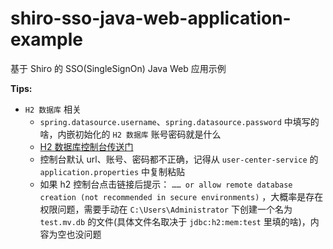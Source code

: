 # shiro-sso-java-web-application-example

基于 Shiro 的 SSO(SingleSignOn) Java Web 应用示例

**Tips:**

- `H2 数据库` 相关
    - `spring.datasource.username`、`spring.datasource.password` 中填写的啥，内嵌初始化的 `H2 数据库` 账号密码就是什么
    - [H2 数据库控制台传送门](http://localhost:8080/h2-console)
    - 控制台默认 url、账号、密码都不正确，记得从 `user-center-service` 的 `application.properties` 中复制粘贴
    - 如果 h2 控制台点击链接后提示： `…… or allow remote database creation (not recommended in secure environments)` ，大概率是存在权限问题，需要手动在 `C:\Users\Administrator` 下创建一个名为 `test.mv.db` 的文件(具体文件名取决于 `jdbc:h2:mem:test` 里填的啥)，内容为空也没问题
